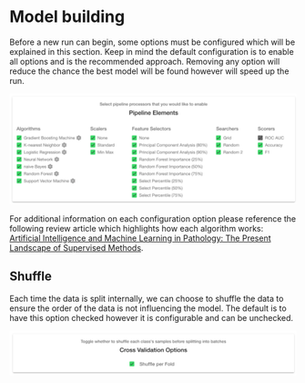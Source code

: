 # Model building

Before a new run can begin, some options must be configured which will be explained in this section. Keep in mind the default configuration is to enable all options and is the recommended approach. Removing any option will reduce the chance the best model will be found however will speed up the run.

![Pipeline Elements](./images/pipeline-elements.png)

For additional information on each configuration option please reference the following review article which highlights how each algorithm works: [Artificial Intelligence and Machine Learning in Pathology: The Present Landscape of Supervised Methods](https://journals.sagepub.com/doi/pdf/10.1177/2374289519873088).

## Shuffle

Each time the data is split internally, we can choose to shuffle the data to ensure the order of the data is not influencing the model. The default is to have this option checked however it is configurable and can be unchecked.

![Cross Validation Options](./images/cross-validation-options.png)
